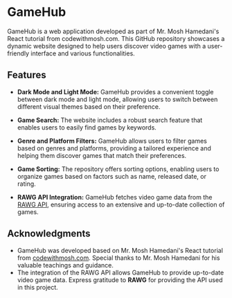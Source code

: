 # GameHub

GameHub is a web application developed as part of Mr. Mosh Hamedani's React tutorial from codewithmosh.com. This GitHub repository showcases a dynamic website designed to help users discover video games with a user-friendly interface and various functionalities.

## Features
- **Dark Mode and Light Mode:** GameHub provides a convenient toggle between dark mode and light mode, allowing users to switch between different visual themes based on their preference.

- **Game Search:** The website includes a robust search feature that enables users to easily find games by keywords.

- **Genre and Platform Filters:** GameHub allows users to filter games based on genres and platforms, providing a tailored experience and helping them discover games that match their preferences.

- **Game Sorting:** The repository offers sorting options, enabling users to organize games based on factors such as name, released date, or rating.

- **RAWG API Integration:** GameHub fetches video game data from the [RAWG API](https://rawg.io/apidocs), ensuring access to an extensive and up-to-date collection of games.

## Acknowledgments
- GameHub was developed based on Mr. Mosh Hamedani's React tutorial from [codewithmosh.com](https://codewithmosh.com/). Special thanks to Mr. Mosh Hamedani for his valuable teachings and guidance.
- The integration of the RAWG API allows GameHub to provide up-to-date video game data. Express gratitude to **RAWG** for providing the API used in this project.
